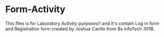 # Form-Activity
This files is for Laboratory Activity purposes!! and it's contain Log in form and Registration form created by Joshua Carillo from Bs InfoTech 301B.
